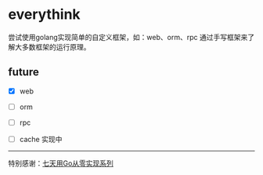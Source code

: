 # everythink
尝试使用golang实现简单的自定义框架，如：web、orm、rpc
通过手写框架来了解大多数框架的运行原理。

## future 
- [x] web
- [ ] orm
- [ ] rpc
- [ ] cache 实现中


---
特别感谢：[七天用Go从零实现系列](https://geektutu.com/post/gee.html)
